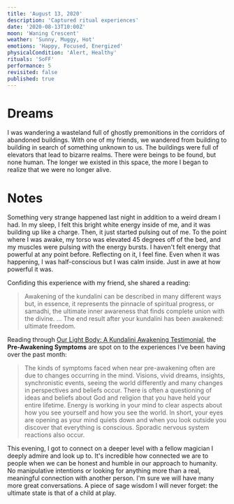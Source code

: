```yaml
---
title: 'August 13, 2020'
description: 'Captured ritual experiences'
date: '2020-08-13T10:00Z'
moon: 'Waning Crescent'
weather: 'Sunny, Muggy, Hot'
emotions: 'Happy, Focused, Energized'
physicalCondition: 'Alert, Healthy'
rituals: 'SoFF'
performance: 5
revisited: false
published: true
---
```


# Dreams

I was wandering a wasteland full of ghostly premonitions in the corridors of abandoned buildings. With one of my friends, we wandered from building to building in search of something unknown to us. The buildings were full of elevators that lead to bizarre realms. There were beings to be found, but none human. The longer we existed in this space, the more I began to realize that we were no longer alive.

# Notes

Something very strange happened last night in addition to a weird dream I had. In my sleep, I felt this bright white energy inside of me, and it was building up like a charge. Then, it just started pulsing out of me. To the point where I was awake, my torso was elevated 45 degrees off of the bed, and my muscles were pulsing with the energy bursts. I haven't felt energy that powerful at any point before. Reflecting on it, I feel fine. Even when it was happening, I was half-conscious but I was calm inside. Just in awe at how powerful it was.

Confiding this experience with my friend, she shared a reading:

> Awakening of the kundalini can be described in many different ways but, in essence, it represents the pinnacle of spiritual progress, or samadhi, the ultimate inner awareness that finds complete union with the divine. ... The end result after your kundalini has been awakened: ultimate freedom.

Reading through [Our Light Body: A Kundalini Awakening Testimonial](https://ourlightbody.com/index.php/part-iii-human-metamorphosis/chapter-6-all-about-kundalini/kundalini-awakening-symptoms?fbclid=IwAR1phv-TtAPwlMxI9V4qBsVSFiKeIjUVDIVdb3ObZV014PgCwB4-7-2D0HE), the **Pre-Awakening Symptoms** are spot on to the experiences I've been having over the past month:

> The kinds of symptoms faced when near pre-awakening often are due to changes occurring in the mind. Visions, vivid dreams, insights, synchronistic events, seeing the world differently and many changes in perspectives and beliefs occur. There is often a questioning of ideas and beliefs about God and religion that you have held your entire lifetime. Energy is working in your mind to clear aspects about how you see yourself and how you see the world. In short, your eyes are opening as your mind quiets down and when you look outside you discover that everything is conscious. Sporadic nervous system reactions also occur.

This evening, I got to connect on a deeper level with a fellow magician I deeply admire and look up to. It's incredible how connected we are to people when we can be honest and humble in our approach to humanity. No manipulative intentions or looking for anything more than a real, meaningful connection with another person. I'm sure we will have many more great conversations. A piece of sage wisdom I will never forget: the ultimate state is that of a child at play.